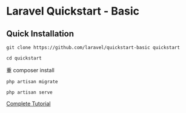 # Laravel Quickstart - Basic

## Quick Installation

    git clone https://github.com/laravel/quickstart-basic quickstart

    cd quickstart
重
    composer install

    php artisan migrate

    php artisan serve

[Complete Tutorial](https://laravel.com/docs/5.2/quickstart)
